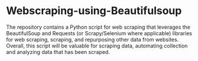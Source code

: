 # Webscraping-using-Beautifulsoup
The repository contains a Python script for web scraping that leverages the BeautifulSoup and Requests (or Scrapy/Selenium where applicable) libraries for web scraping, scraping, and repurposing other data from websites. Overall, this script will be valuable for scraping data, automating collection and analyzing data that has been scraped.
